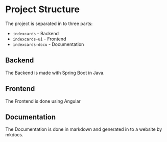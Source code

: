 # Project Structure

The project is separated in to three parts:

- `indexcards` - Backend
- `indexcards-ui` - Frontend
- `indexcards-docu` - Documentation

## Backend

The Backend is made with Spring Boot in Java.

## Frontend

The Frontend is done using Angular

## Documentation

The Documentation is done in markdown and generated in to a website by mkdocs.
